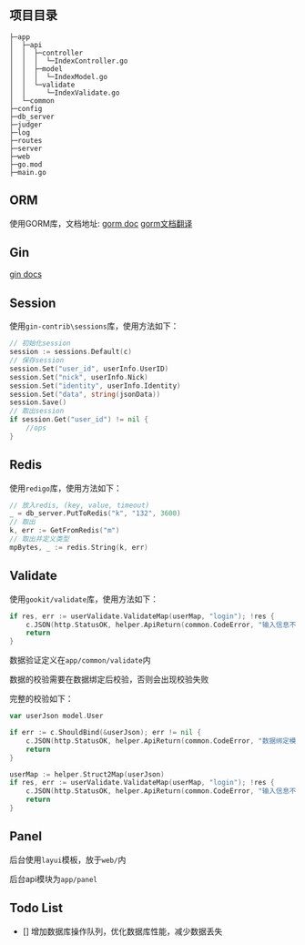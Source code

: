 ## 项目目录

    ├─app
    │  ├─api
    │  │  ├─controller
    │  │  │  └─IndexController.go
    │  │  ├─model
    │  │  │  └─IndexModel.go
    │  │  └─validate
    │  │     └─IndexValidate.go
    │  └─common
    ├─config
    ├─db_server
    ├─judger
    ├─log
    ├─routes
    ├─server
    ├─web
    ├─go.mod
    ├─main.go

## ORM

使用GORM库，文档地址: [gorm doc](https://gorm.io/docs/) [gorm文档翻译](https://jasperxu.com/#/Programming/Golang/GORM/)

## Gin

[gin docs](gin-gonic.com/docs)

## Session

使用`gin-contrib\sessions`库，使用方法如下：

```go
// 初始化session
session := sessions.Default(c)
// 保存session
session.Set("user_id", userInfo.UserID)
session.Set("nick", userInfo.Nick)
session.Set("identity", userInfo.Identity)
session.Set("data", string(jsonData))
session.Save()
// 取出session
if session.Get("user_id") != nil {
	//ops
}
```

## Redis

使用`redigo`库，使用方法如下：

```go
// 放入redis, (key, value, timeout)
_ = db_server.PutToRedis("k", "132", 3600)
// 取出
k, err := GetFromRedis("m")
// 取出并定义类型
mpBytes, _ := redis.String(k, err)
```

## Validate

使用`gookit/validate`库，使用方法如下：

```go
if res, err := userValidate.ValidateMap(userMap, "login"); !res {
	c.JSON(http.StatusOK, helper.ApiReturn(common.CodeError, "输入信息不完整或有误", err.Error()))
	return
}
```

数据验证定义在`app/common/validate`内

数据的校验需要在数据绑定后校验，否则会出现校验失败

完整的校验如下：

```go
var userJson model.User

if err := c.ShouldBind(&userJson); err != nil {
	c.JSON(http.StatusOK, helper.ApiReturn(common.CodeError, "数据绑定模型错误", err.Error()))
	return
}

userMap := helper.Struct2Map(userJson)
if res, err := userValidate.ValidateMap(userMap, "login"); !res {
	c.JSON(http.StatusOK, helper.ApiReturn(common.CodeError, "输入信息不完整或有误", err.Error()))
	return
}
```

## Panel

后台使用`layui`模板，放于`web/`内

后台api模块为`app/panel`

## Todo List
- [] 增加数据库操作队列，优化数据库性能，减少数据丢失